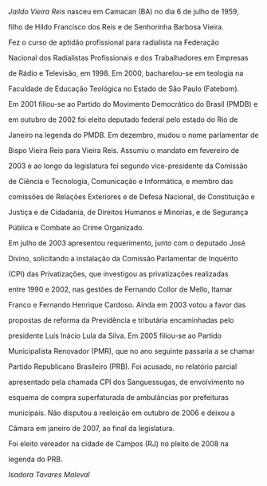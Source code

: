 

*Jaildo Vieira Reis* nasceu em Camacan (BA) no dia 6 de julho de 1959,

filho de Hildo Francisco dos Reis e de Senhorinha Barbosa Vieira.



Fez o curso de aptidão profissional para radialista na Federação

Nacional dos Radialistas Profissionais e dos Trabalhadores em Empresas

de Rádio e Televisão, em 1998. Em 2000, bacharelou-se em teologia na

Faculdade de Educação Teológica no Estado de São Paulo (Fatebom).



Em 2001 filiou-se ao Partido do Movimento Democrático do Brasil (PMDB) e

em outubro de 2002 foi eleito deputado federal pelo estado do Rio de

Janeiro na legenda do PMDB. Em dezembro, mudou o nome parlamentar de

Bispo Vieira Reis para Vieira Reis. Assumiu o mandato em fevereiro de

2003 e ao longo da legislatura foi segundo vice-presidente da Comissão

de Ciência e Tecnologia, Comunicação e Informática, e membro das

comissões de Relações Exteriores e de Defesa Nacional, de Constituição e

Justiça e de Cidadania, de Direitos Humanos e Minorias, e de Segurança

Pública e Combate ao Crime Organizado.



Em julho de 2003 apresentou requerimento, junto com o deputado José

Divino, solicitando a instalação da Comissão Parlamentar de Inquérito

(CPI) das Privatizações, que investigou as privatizações realizadas

entre 1990 e 2002, nas gestões de Fernando Collor de Mello, Itamar

Franco e Fernando Henrique Cardoso. Ainda em 2003 votou a favor das

propostas de reforma da Previdência e tributária encaminhadas pelo

presidente Luís Inácio Lula da Silva. Em 2005 filiou-se ao Partido

Municipalista Renovador (PMR), que no ano seguinte passaria a se chamar

Partido Republicano Brasileiro (PRB). Foi acusado, no relatório parcial

apresentado pela chamada CPI dos Sanguessugas, de envolvimento no

esquema de compra superfaturada de ambulâncias por prefeituras

municipais. Não disputou a reeleição em outubro de 2006 e deixou a

Câmara em janeiro de 2007, ao final da legislatura.



Foi eleito vereador na cidade de Campos (RJ) no pleito de 2008 na

legenda do PRB.



*Isadora Tavares Maleval*



